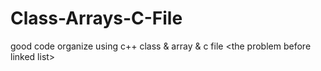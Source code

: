 # Class-Arrays-C-File
good code organize using c++ class &amp; array &amp; c file &lt;the problem before linked list>
